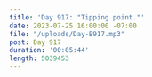 ```yaml
---
title: 'Day 917: "Tipping point."'
date: 2023-07-25 16:00:00 -07:00
file: "/uploads/Day-B917.mp3"
post: Day 917
duration: '00:05:44'
length: 5039453
---
```


